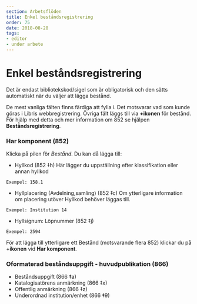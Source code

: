 ```yaml
---
section: Arbetsflöden
title: Enkel beståndsregistrering
order: 75
date: 2018-08-28
tags:
- editor
- under arbete
--- 
```


# Enkel beståndsregistrering

Det är endast bibliotekskod/sigel som är obligatorisk och den sätts automatiskt när du väljer att lägga bestånd.

De mest vanliga fälten finns färdiga att fylla i. Det motsvarar vad som kunde göras i Libris webbregistrering. Övriga fält läggs till via **+ikonen** för bestånd. För hjälp med detta och mer information om 852 se hjälpen **Beståndsregistrering**.

### Har komponent (852)
Klicka på pilen för *Bestånd*. Du kan då lägga till:
* Hyllkod (852 ‡h)
Här lägger du uppställning efter klassifikation eller annan hyllkod

 ```Exempel: 158.1```

* Hyllplacering (Avdelning,samling) (852 ‡c)
Om ytterligare information om placering utöver Hyllkod behöver läggas till.

 ```Exempel: Institution 14```

* Hyllsignum: Löpnummer (852 ‡j)

 ```Exempel: 2594```

För att lägga till ytterligare ett Bestånd (motsvarande flera 852) klickar du på **+ikonen** vid **Har komponent**.

### Oformaterad beståndsuppgift - huvudpublikation (866)

* Beståndsuppgift (866 ‡a)
* Katalogisatörens anmärkning (866 ‡x)
* Offentlig anmärkning (866 ‡z)
* Underordnad institution/enhet (866 ‡9)

